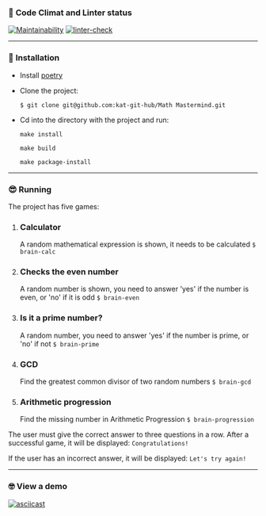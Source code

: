 ### 🌚 **Code Climat and Linter status**



[![Maintainability](https://api.codeclimate.com/v1/badges/7493d85bfc45f83da860/maintainability)](https://codeclimate.com/github/kat-git-hub/python-project-lvl1/maintainability)      [![linter-check](https://github.com/kat-git-hub/Math_Mastermind/actions/workflows/linter-check.yml/badge.svg)](https://github.com/kat-git-hub/Math_Mastermind/actions/workflows/linter-check.yml)

----

### 🤔 **Installation**



- Install [poetry](https://python-poetry.org/docs/#installation)

- Clone the project:

  `$ git clone git@github.com:kat-git-hub/Math Mastermind.git`

- Cd into the directory with the project and run:

  `make install`

  `make build`

  `make package-install`

----

### 😎 **Running**



The project has five games:

1. ### <b>Calculator</b>

   A random mathematical expression is shown, it needs to be calculated
   `$ brain-calc`

2. ### <b>Checks the even number</b> 

   A random number is shown, you need to answer 'yes' if the number is even, or 'no' if it is odd
   `$ brain-even`

3. ### <b>Is it a prime number?</b> 

   A random number, you need to answer 'yes' if the number is prime, or 'no' if not
   `$ brain-prime`

4. ### <b>GCD</b> 

   Find the greatest common divisor of two random numbers
   `$ brain-gcd` 

5. ### <b>Arithmetic progression</b> 

   Find the missing number in Arithmetic Progression
   `$ brain-progression`




The user must give the correct answer to three questions in a row. After a successful game, it will be displayed:
`Congratulations!`

If the user has an incorrect answer, it will be displayed:
`Let's try again!`

-----

### 🤓 **View a demo**



[![asciicast](https://asciinema.org/a/UHKgVUJ6pQOnxrREOfKTbolsp.svg)](https://asciinema.org/a/UHKgVUJ6pQOnxrREOfKTbolsp)
